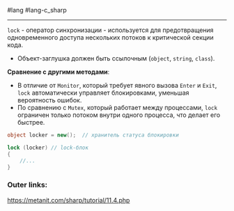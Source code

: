 #lang #lang-c_sharp 

---
`lock` - оператор синхронизации - используется для предотвращения одновременного доступа нескольких потоков к критической секции кода. 
- Объект-заглушка должен быть ссылочным (`object`, `string`, `class`). 

**Сравнение с другими методами**:
- В отличие от `Monitor`, который требует явного вызова `Enter` и `Exit`, `lock` автоматически управляет блокировками, уменьшая вероятность ошибок.
- По сравнению с `Mutex`, который работает между процессами, `lock` ограничен только потоком внутри одного процесса, что делает его быстрее.

```csharp
object locker = new();  // хранитель статуса блокировки

lock (locker) // lock-блок
{
	//...
}
```

### Outer links:
https://metanit.com/sharp/tutorial/11.4.php